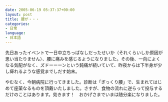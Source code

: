 ```yaml
---
date: 2005-06-19 05:37:37+00:00
layout: post
title: 腰が・・・
categories:
- 日常
language:
- 日本語
---
```


先日あったイベントで一日中立ちっぱなしだったせいか（それくらいしか原因が思い当たりません）、腰に痛みを感じるようになりました。その後、一向によくなる気配がなく、ズドーーーンという鈍痛が続いていて、昨夜からは下半身が少し痺れるような感覚までしだす始末。

やむなく、今朝病院に行ってきました。診断は「ぎっくり腰」で、生まれてはじめて座薬なるものを頂戴いたしました。さすが、食物の流れに逆らって投与するだけのことはあります。効きます！　おかげさまでいまは随分楽になりました。
